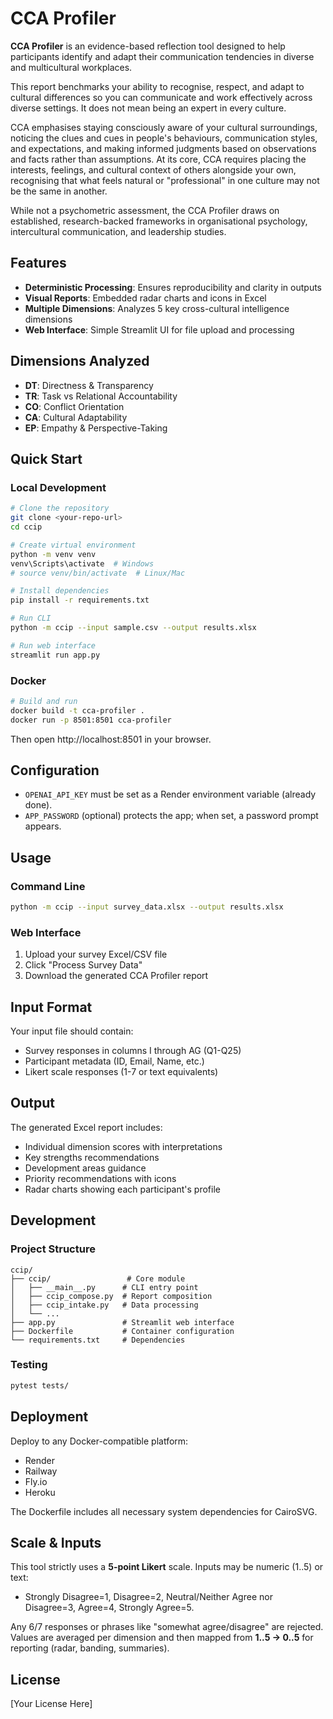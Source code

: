 # CCA Profiler

**CCA Profiler** is an evidence-based reflection tool designed to help participants identify and adapt their communication tendencies in diverse and multicultural workplaces.

This report benchmarks your ability to recognise, respect, and adapt to cultural differences so you can communicate and work effectively across diverse settings. It does not mean being an expert in every culture.

CCA emphasises staying consciously aware of your cultural surroundings, noticing the clues and cues in people's behaviours, communication styles, and expectations, and making informed judgments based on observations and facts rather than assumptions. At its core, CCA requires placing the interests, feelings, and cultural context of others alongside your own, recognising that what feels natural or "professional" in one culture may not be the same in another.

While not a psychometric assessment, the CCA Profiler draws on established, research-backed frameworks in organisational psychology, intercultural communication, and leadership studies.

## Features

- **Deterministic Processing**: Ensures reproducibility and clarity in outputs
- **Visual Reports**: Embedded radar charts and icons in Excel
- **Multiple Dimensions**: Analyzes 5 key cross-cultural intelligence dimensions
- **Web Interface**: Simple Streamlit UI for file upload and processing

## Dimensions Analyzed

- **DT**: Directness & Transparency
- **TR**: Task vs Relational Accountability
- **CO**: Conflict Orientation
- **CA**: Cultural Adaptability
- **EP**: Empathy & Perspective-Taking

## Quick Start

### Local Development

```bash
# Clone the repository
git clone <your-repo-url>
cd ccip

# Create virtual environment
python -m venv venv
venv\Scripts\activate  # Windows
# source venv/bin/activate  # Linux/Mac

# Install dependencies
pip install -r requirements.txt

# Run CLI
python -m ccip --input sample.csv --output results.xlsx

# Run web interface
streamlit run app.py
```

### Docker

```bash
# Build and run
docker build -t cca-profiler .
docker run -p 8501:8501 cca-profiler
```

Then open http://localhost:8501 in your browser.

## Configuration

- `OPENAI_API_KEY` must be set as a Render environment variable (already done).
- `APP_PASSWORD` (optional) protects the app; when set, a password prompt appears.

## Usage

### Command Line
```bash
python -m ccip --input survey_data.xlsx --output results.xlsx
```

### Web Interface
1. Upload your survey Excel/CSV file
2. Click "Process Survey Data"
3. Download the generated CCA Profiler report

## Input Format

Your input file should contain:
- Survey responses in columns I through AG (Q1-Q25)
- Participant metadata (ID, Email, Name, etc.)
- Likert scale responses (1-7 or text equivalents)

## Output

The generated Excel report includes:
- Individual dimension scores with interpretations
- Key strengths recommendations
- Development areas guidance
- Priority recommendations with icons
- Radar charts showing each participant's profile

## Development

### Project Structure
```
ccip/
├── ccip/                 # Core module
│   ├── __main__.py      # CLI entry point
│   ├── ccip_compose.py  # Report composition
│   ├── ccip_intake.py   # Data processing
│   └── ...
├── app.py               # Streamlit web interface
├── Dockerfile           # Container configuration
└── requirements.txt     # Dependencies
```

### Testing
```bash
pytest tests/
```

## Deployment

Deploy to any Docker-compatible platform:
- Render
- Railway
- Fly.io
- Heroku

The Dockerfile includes all necessary system dependencies for CairoSVG.

## Scale & Inputs

This tool strictly uses a **5-point Likert** scale. Inputs may be numeric (1..5) or text:
- Strongly Disagree=1, Disagree=2, Neutral/Neither Agree nor Disagree=3, Agree=4, Strongly Agree=5.

Any 6/7 responses or phrases like "somewhat agree/disagree" are rejected.
Values are averaged per dimension and then mapped from **1..5 → 0..5** for reporting (radar, banding, summaries).

## License

[Your License Here]